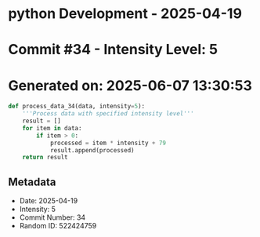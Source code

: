 ﻿# python Development - 2025-04-19
# Commit #34 - Intensity Level: 5
# Generated on: 2025-06-07 13:30:53
```python
def process_data_34(data, intensity=5):
    '''Process data with specified intensity level'''
    result = []
    for item in data:
        if item > 0:
            processed = item * intensity + 79
            result.append(processed)
    return result
```
## Metadata
- Date: 2025-04-19
- Intensity: 5
- Commit Number: 34
- Random ID: 522424759
